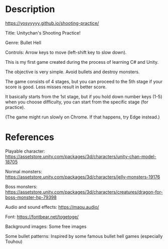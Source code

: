 # Description
https://yosyyyyy.github.io/shooting-practice/

Title: Unitychan's Shooting Practice!

Genre: Bullet Hell

Controls: Arrow keys to move (left-shift key to slow down).

This is my first game created during the process of learning C# and Unity.

The objective is very simple. Avoid bullets and destroy monsters.

The game consists of 4 stages, but you can proceed to the 5th stage if your score is good. Less misses result in better score.

It basically starts from the 1st stage, but if you hold down number keys (1-5) when you choose difficulty, you can start from the specific stage (for practice).

(The game might run slowly on Chrome. If that happens, try Edge instead.)

# References
Playable character: https://assetstore.unity.com/packages/3d/characters/unity-chan-model-18705

Normal monsters: https://assetstore.unity.com/packages/3d/characters/jelly-monsters-19176

Boss monsters: https://assetstore.unity.com/packages/3d/characters/creatures/dragon-for-boss-monster-hp-79398

Audio and sound effects: https://maou.audio/

Font: https://fontbear.net/togetoge/

Background images: Some free images

Some bullet patterns: Inspired by some famous bullet hell games (especially Touhou)
